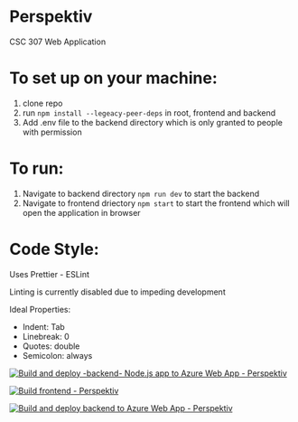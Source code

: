 # Perspektiv
CSC 307 Web Application

# To set up on your machine:
1. clone repo
2. run `npm install --legeacy-peer-deps` in root, frontend and backend
3. Add .env file to the backend directory which is only granted to people with permission


# To run:
1. Navigate to backend directory `npm run dev` to start the backend
2. Navigate to frontend driectory `npm start` to start the frontend which will open the application in browser

# Code Style:
Uses Prettier - ESLint

Linting is currently disabled due to impeding development

Ideal Properties:
   - Indent: Tab
   - Linebreak: 0
   - Quotes: double
   - Semicolon: always

[![Build and deploy -backend- Node.js app to Azure Web App - Perspektiv](https://github.com/anonymous-pterodactyl/Perspektiv/actions/workflows/ci-cd_perspektiv.yml/badge.svg)](https://github.com/anonymous-pterodactyl/Perspektiv/actions/workflows/ci-cd_perspektiv.yml)

[![Build frontend - Perspektiv](https://github.com/anonymous-pterodactyl/Perspektiv/actions/workflows/ci-cd_frontend.yml/badge.svg)](https://github.com/anonymous-pterodactyl/Perspektiv/actions/workflows/ci-cd_frontend.yml)

[![Build and deploy backend to Azure Web App - Perspektiv](https://github.com/anonymous-pterodactyl/Perspektiv/actions/workflows/ci-cd_backend.yml/badge.svg)](https://github.com/anonymous-pterodactyl/Perspektiv/actions/workflows/ci-cd_backend.yml)
